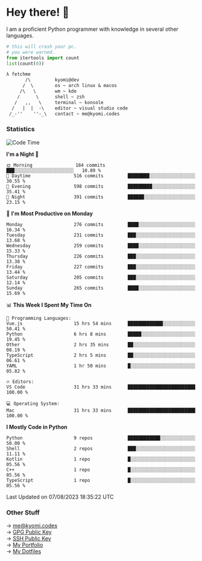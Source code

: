 # Hey there! 👋

I am a proficient Python programmer with knowledge in several other languages.

```py
# this will crash your pc.
# you were warned.
from itertools import count
list(count(0))
```

```txt
λ fetchme
       /\         kyomi@dev
      /  \        os ~ arch linux & macos
     /\   \       wm ~ kde
    /      \      shell ~ zsh
   /   ,,   \     terminal ~ konsole
  /   |  |  -\    editor ~ visual studio code
 /_-''    ''-_\   contact ~ me@kyomi.codes
```

### Statistics
<!--START_SECTION:waka-->
![Code Time](http://img.shields.io/badge/Code%20Time-316%20hrs%206%20mins-blue)

**I'm a Night 🦉** 

```text
🌞 Morning                184 commits         ███░░░░░░░░░░░░░░░░░░░░░░   10.89 % 
🌆 Daytime                516 commits         ████████░░░░░░░░░░░░░░░░░   30.55 % 
🌃 Evening                598 commits         █████████░░░░░░░░░░░░░░░░   35.41 % 
🌙 Night                  391 commits         ██████░░░░░░░░░░░░░░░░░░░   23.15 % 
```
📅 **I'm Most Productive on Monday** 

```text
Monday                   276 commits         ████░░░░░░░░░░░░░░░░░░░░░   16.34 % 
Tuesday                  231 commits         ███░░░░░░░░░░░░░░░░░░░░░░   13.68 % 
Wednesday                259 commits         ████░░░░░░░░░░░░░░░░░░░░░   15.33 % 
Thursday                 226 commits         ███░░░░░░░░░░░░░░░░░░░░░░   13.38 % 
Friday                   227 commits         ███░░░░░░░░░░░░░░░░░░░░░░   13.44 % 
Saturday                 205 commits         ███░░░░░░░░░░░░░░░░░░░░░░   12.14 % 
Sunday                   265 commits         ████░░░░░░░░░░░░░░░░░░░░░   15.69 % 
```


📊 **This Week I Spent My Time On** 

```text
💬 Programming Languages: 
Vue.js                   15 hrs 54 mins      █████████████░░░░░░░░░░░░   50.41 % 
Python                   6 hrs 8 mins        █████░░░░░░░░░░░░░░░░░░░░   19.45 % 
Other                    2 hrs 35 mins       ██░░░░░░░░░░░░░░░░░░░░░░░   08.19 % 
TypeScript               2 hrs 5 mins        ██░░░░░░░░░░░░░░░░░░░░░░░   06.61 % 
YAML                     1 hr 50 mins        █░░░░░░░░░░░░░░░░░░░░░░░░   05.82 % 

🔥 Editors: 
VS Code                  31 hrs 33 mins      █████████████████████████   100.00 % 

💻 Operating System: 
Mac                      31 hrs 33 mins      █████████████████████████   100.00 % 
```

**I Mostly Code in Python** 

```text
Python                   9 repos             ████████████░░░░░░░░░░░░░   50.00 % 
Shell                    2 repos             ███░░░░░░░░░░░░░░░░░░░░░░   11.11 % 
Kotlin                   1 repo              █░░░░░░░░░░░░░░░░░░░░░░░░   05.56 % 
C++                      1 repo              █░░░░░░░░░░░░░░░░░░░░░░░░   05.56 % 
TypeScript               1 repo              █░░░░░░░░░░░░░░░░░░░░░░░░   05.56 % 
```




 Last Updated on 07/08/2023 18:35:22 UTC
<!--END_SECTION:waka-->

### Other Stuff

→ [me@kyomi.codes](mailto:me@kyomi.codes)\
→ [GPG Public Key](https://github.com/bitterteriyaki.gpg)\
→ [SSH Public Key](https://github.com/bitterteriyaki.keys)\
→ [My Portfolio](https://kyomi.codes)\
→ [My Dotfiles](https://github.com/bitterteriyaki/dotfiles)
